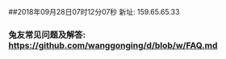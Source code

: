##2018年09月28日07时12分07秒 新址: 159.65.65.33
### 兔友常见问题及解答: https://github.com/wanggonging/d/blob/w/FAQ.md
